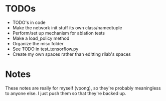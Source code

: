 # TODOs
 - TODO's in code
 - Make the network init stuff its own class/namedtuple
 - Perform/set up mechanism for ablation tests
 - Make a load_policy method
 - Organize the misc folder
 - See TODO in test_tensorflow.py
 - Create my own spaces rather than editting rllab's spaces

# Notes
These notes are really for myself (vpong), so they're probably meaningless to anyone else.
I just push them so that they're backed up.
